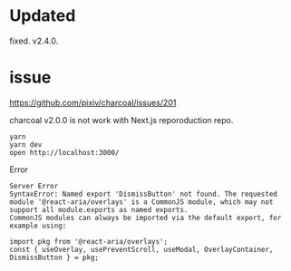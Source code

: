 # Updated
fixed. v2.4.0.

# issue

https://github.com/pixiv/charcoal/issues/201 

charcoal v2.0.0 is not work with Next.js reporoduction repo.

```
yarn
yarn dev
open http://localhost:3000/
```

Error
```
Server Error
SyntaxError: Named export 'DismissButton' not found. The requested module '@react-aria/overlays' is a CommonJS module, which may not support all module.exports as named exports.
CommonJS modules can always be imported via the default export, for example using:

import pkg from '@react-aria/overlays';
const { useOverlay, usePreventScroll, useModal, OverlayContainer, DismissButton } = pkg;
```